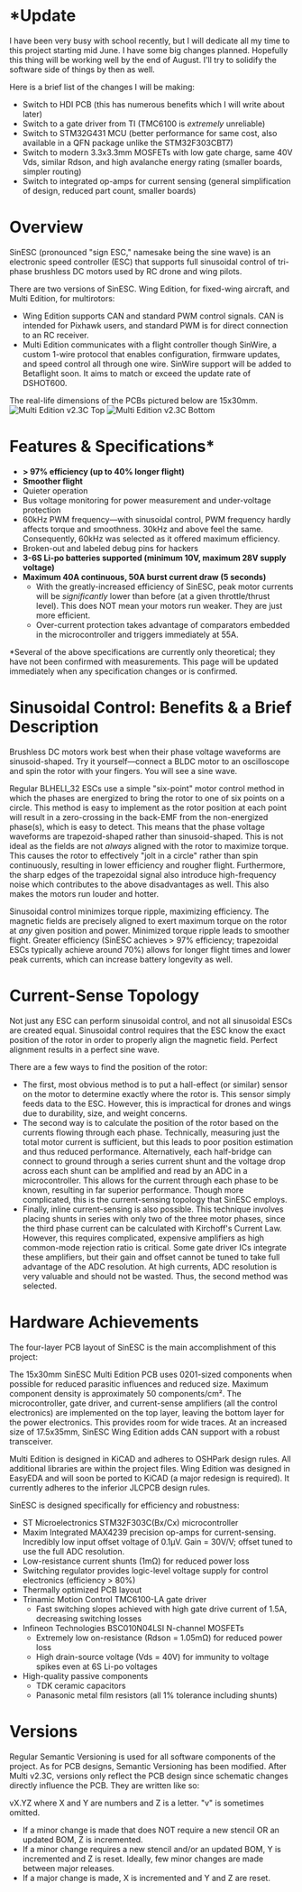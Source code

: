 # \*Update
I have been very busy with school recently, but I will dedicate all my time to this project starting mid June. I have some big changes planned. Hopefully this thing will be working well by the end of August. I'll try to solidify the software side of things by then as well.

Here is a brief list of the changes I will be making:
- Switch to HDI PCB (this has numerous benefits which I will write about later)
- Switch to a gate driver from TI (TMC6100 is *extremely* unreliable)
- Switch to STM32G431 MCU (better performance for same cost, also available in a QFN package unlike the STM32F303CBT7)
- Switch to modern 3.3x3.3mm MOSFETs with low gate charge, same 40V Vds, similar Rdson, and high avalanche energy rating (smaller boards, simpler routing)
- Switch to integrated op-amps for current sensing (general simplification of design, reduced part count, smaller boards)

# Overview
SinESC (pronounced "sign ESC," namesake being the sine wave) is an electronic speed controller (ESC) that supports full sinusoidal control of tri-phase brushless DC motors used by RC drone and wing pilots.

There are two versions of SinESC. Wing Edition, for fixed-wing aircraft, and Multi Edition, for multirotors:
- Wing Edition supports CAN and standard PWM control signals. CAN is intended for Pixhawk users, and standard PWM is for direct connection to an RC receiver.
- Multi Edition communicates with a flight controller though SinWire, a custom 1-wire protocol that enables configuration, firmware updates, and speed control all through one wire. SinWire support will be added to Betaflight soon. It aims to match or exceed the update rate of DSHOT600.

The real-life dimensions of the PCBs pictured below are 15x30mm.
![Multi Edition v2.3C Top](https://raw.githubusercontent.com/SAR-mango/SinESC/master/Multi%20Edition/SinESC-Multi/Exported%20Files/3D%20Render%20Front.jpg)
![Multi Edition v2.3C Bottom](https://raw.githubusercontent.com/SAR-mango/SinESC/master/Multi%20Edition/SinESC-Multi/Exported%20Files/3D%20Render%20Back.jpg)

# Features & Specifications*
- **> 97% efficiency (up to 40% longer flight)**
- **Smoother flight**
- Quieter operation
- Bus voltage monitoring for power measurement and under-voltage protection
- 60kHz PWM frequency—with sinusoidal control, PWM frequency hardly affects torque and smoothness. 30kHz and above feel the same. Consequently, 60kHz was selected as it offered maximum efficiency.
- Broken-out and labeled debug pins for hackers
- **3-6S Li-po batteries supported (minimum 10V, maximum 28V supply voltage)**
- **Maximum 40A continuous, 50A burst current draw (5 seconds)**
  - With the greatly-increased efficiency of SinESC, peak motor currents will be *significantly* lower than before (at a given throttle/thrust level). This does NOT mean your motors run weaker. They are just more efficient.
  - Over-current protection takes advantage of comparators embedded in the microcontroller and triggers immediately at 55A.

\*Several of the above specifications are currently only theoretical; they have not been confirmed with measurements. This page will be updated immediately when any specification changes or is confirmed.

# Sinusoidal Control: Benefits & a Brief Description
Brushless DC motors work best when their phase voltage waveforms are sinusoid-shaped. Try it yourself—connect a BLDC motor to an oscilloscope and spin the rotor with your fingers. You will see a sine wave. 

Regular BLHELI_32 ESCs use a simple "six-point" motor control method in which the phases are energized to bring the rotor to one of six points on a circle. This method is easy to implement as the rotor position at each point will result in a zero-crossing in the back-EMF from the non-energized phase(s), which is easy to detect. This means that the phase voltage waveforms are trapezoid-shaped rather than sinusoid-shaped. This is not ideal as the fields are not *always* aligned with the rotor to maximize torque. This causes the rotor to effectively "jolt in a circle" rather than spin continuously, resulting in lower efficiency and rougher flight. Furthermore, the sharp edges of the trapezoidal signal also introduce high-frequency noise which contributes to the above disadvantages as well. This also makes the motors run louder and hotter.

Sinusoidal control minimizes torque ripple, maximizing efficiency. The magnetic fields are precisely aligned to exert maximum torque on the rotor at *any* given position and power. Minimized torque ripple leads to smoother flight. Greater efficiency (SinESC achieves > 97% efficiency; trapezoidal ESCs typically achieve around 70%) allows for longer flight times and lower peak currents, which can increase battery longevity as well.

# Current-Sense Topology
Not just any ESC can perform sinusoidal control, and not all sinusoidal ESCs are created equal. Sinusoidal control requires that the ESC know the exact position of the rotor in order to properly align the magnetic field. Perfect alignment results in a perfect sine wave.

There are a few ways to find the position of the rotor:
- The first, most obvious method is to put a hall-effect (or similar) sensor on the motor to determine exactly where the rotor is. This sensor simply feeds data to the ESC. However, this is impractical for drones and wings due to durability, size, and weight concerns.
- The second way is to calculate the position of the rotor based on the currents flowing through each phase. Technically, measuring just the total motor current is sufficient, but this leads to poor position estimation and thus reduced performance. Alternatively, each half-bridge can connect to ground through a series current shunt and the voltage drop across each shunt can be amplified and read by an ADC in a microcontroller. This allows for the current through each phase to be known, resulting in far superior performance. Though more complicated, this is the current-sensing topology that SinESC employs.
- Finally, inline current-sensing is also possible. This technique involves placing shunts in series with only two of the three motor phases, since the third phase current can be calculated with Kirchoff's Current Law. However, this requires complicated, expensive amplifiers as high common-mode rejection ratio is critical. Some gate driver ICs integrate these amplifiers, but their gain and offset cannot be tuned to take full advantage of the ADC resolution. At high currents, ADC resolution is very valuable and should not be wasted. Thus, the second method was selected.

# Hardware Achievements
The four-layer PCB layout of SinESC is the main accomplishment of this project:

The 15x30mm SinESC Multi Edition PCB uses 0201-sized components when possible for reduced parasitic influences and reduced size. Maximum component density is approximately 50 components/cm². The microcontroller, gate driver, and current-sense amplifiers (all the control electronics) are implemented on the top layer, leaving the bottom layer for the power electronics. This provides room for wide traces. At an increased size of 17.5x35mm, SinESC Wing Edition adds CAN support with a robust transceiver.

Multi Edition is designed in KiCAD and adheres to OSHPark design rules. All additional libraries are within the project files. Wing Edition was designed in EasyEDA and will soon be ported to KiCAD (a major redesign is required). It currently adheres to the inferior JLCPCB design rules.

SinESC is designed specifically for efficiency and robustness:
- ST Microelectronics STM32F303C(Bx/Cx) microcontroller
- Maxim Integrated MAX4239 precision op-amps for current-sensing. Incredibly low input offset voltage of 0.1µV. Gain = 30V/V; offset tuned to use the full ADC resolution.
- Low-resistance current shunts (1mΩ) for reduced power loss
- Switching regulator provides logic-level voltage supply for control electronics (efficiency > 80%)
- Thermally optimized PCB layout
- Trinamic Motion Control TMC6100-LA gate driver
  - Fast switching slopes achieved with high gate drive current of 1.5A, decreasing switching losses
- Infineon Technologies BSC010N04LSI N-channel MOSFETs
  - Extremely low on-resistance (Rdson = 1.05mΩ) for reduced power loss
  - High drain-source voltage (Vds = 40V) for immunity to voltage spikes even at 6S Li-po voltages
- High-quality passive components
  - TDK ceramic capacitors
  - Panasonic metal film resistors (all 1% tolerance including shunts)

# Versions
Regular Semantic Versioning is used for all software components of the project. As for PCB designs, Semantic Versioning has been modified. After Multi v2.3C, versions only reflect the PCB design since schematic changes directly influence the PCB. They are written like so:

vX.YZ where X and Y are numbers and Z is a letter. "v" is sometimes omitted.
- If a minor change is made that does NOT require a new stencil OR an updated BOM, Z is incremented.
- If a minor change requires a new stencil and/or an updated BOM, Y is incremented and Z is reset. Ideally, few minor changes are made between major releases.
- If a major change is made, X is incremented and Y and Z are reset.
